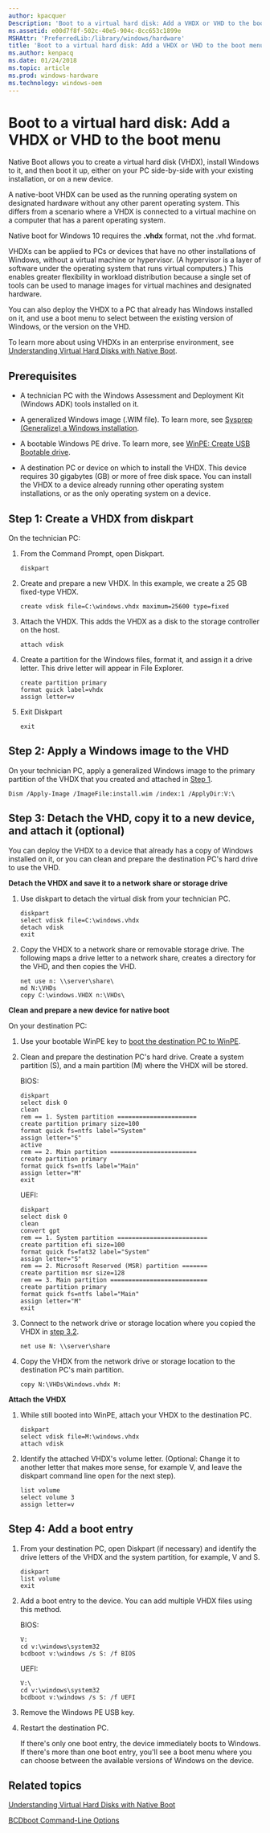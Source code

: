 ```yaml
---
author: kpacquer
Description: 'Boot to a virtual hard disk: Add a VHDX or VHD to the boot menu'
ms.assetid: e00d7f8f-502c-40e5-904c-8cc653c1899e
MSHAttr: 'PreferredLib:/library/windows/hardware'
title: 'Boot to a virtual hard disk: Add a VHDX or VHD to the boot menu'
ms.author: kenpacq
ms.date: 01/24/2018
ms.topic: article
ms.prod: windows-hardware
ms.technology: windows-oem
---
```


# Boot to a virtual hard disk: Add a VHDX or VHD to the boot menu

Native Boot allows you to create a virtual hard disk (VHDX), install Windows to it, and then boot it up, either on your PC side-by-side with your existing installation, or on a new device.

A native-boot VHDX can be used as the running operating system on designated hardware without any other parent operating system. This differs from a scenario where a VHDX is connected to a virtual machine on a computer that has a parent operating system.

Native boot for Windows 10 requires the **.vhdx** format, not the .vhd format.

VHDXs can be applied to PCs or devices that have no other installations of Windows, without a virtual machine or hypervisor. (A hypervisor is a layer of software under the operating system that runs virtual computers.) This enables greater flexibility in workload distribution because a single set of tools can be used to manage images for virtual machines and designated hardware.

You can also deploy the VHDX to a PC that already has Windows installed on it, and use a boot menu to select between the existing version of Windows, or the version on the VHD.

To learn more about using VHDXs in an enterprise environment, see [Understanding Virtual Hard Disks with Native Boot](understanding-virtual-hard-disks-with-native-boot.md).

## <span id="Prerequisites"></span>Prerequisites


-   A technician PC with the Windows Assessment and Deployment Kit (Windows ADK) tools installed on it.

-   A generalized Windows image (.WIM file). To learn more, see [Sysprep (Generalize) a Windows installation](sysprep--generalize--a-windows-installation.md).

-   A bootable Windows PE drive. To learn more, see [WinPE: Create USB Bootable drive](winpe-create-usb-bootable-drive.md).

-   A destination PC or device on which to install the VHDX. This device requires 30 gigabytes (GB) or more of free disk space. You can install the VHDX to a device already running other operating system installations, or as the only operating system on a device.

## <span id="Step_1__Create_a_VHD_from_diskpart">Step 1: Create a VHDX from diskpart

On the technician PC:

1.  From the Command Prompt, open Diskpart.

    ``` 
    diskpart
    ```

2.  Create and prepare a new VHDX. In this example, we create a 25 GB fixed-type VHDX.

    ``` 
    create vdisk file=C:\windows.vhdx maximum=25600 type=fixed
    ```

3.  Attach the VHDX. This adds the VHDX as a disk to the storage controller on the host.

    ``` 
    attach vdisk
    ```

4.  Create a partition for the Windows files, format it, and assign it a drive letter. This drive letter will appear in File Explorer.

    ``` 
    create partition primary
    format quick label=vhdx
    assign letter=v
    ```

5.  Exit Diskpart

    ``` 
    exit
    ```

## <span id="Step_2__Apply_a_Windows_image_to_the_VHD">Step 2: Apply a Windows image to the VHD

On your technician PC, apply a generalized Windows image to the primary partition of the VHDX that you created and attached in [Step 1](#Step_1__Create_a_VHD_from_diskpart).

```
Dism /Apply-Image /ImageFile:install.wim /index:1 /ApplyDir:V:\
```

## <span id="Step_3__Detach_the_VHD__copy_it_to_a_new_device__and_attach_it__optional_">Step 3: Detach the VHD, copy it to a new device, and attach it (optional)


You can deploy the VHDX to a device that already has a copy of Windows installed on it, or you can clean and prepare the destination PC's hard drive to use the VHD.

**Detach the VHDX and save it to a network share or storage drive**


1.  Use diskpart to detach the virtual disk from your technician PC.

    ``` 
    diskpart
    select vdisk file=C:\windows.vhdx
    detach vdisk
    exit
    ```

2.  Copy the VHDX to a network share or removable storage drive. The following maps a drive letter to a network share, creates a directory for the VHD, and then copies the VHD.

    ``` 
    net use n: \\server\share\
    md N:\VHDs
    copy C:\windows.VHDX n:\VHDs\
    ```

**Clean and prepare a new device for native boot**

On your destination PC:
1.  Use your bootable WinPE key to [boot the destination PC to WinPE](boot-to-uefi-mode-or-legacy-bios-mode.md).
2.  Clean and prepare the destination PC's hard drive. Create a system partition (S), and a main partition (M) where the VHDX will be stored.

    BIOS:

    ``` 
    diskpart
    select disk 0
    clean
    rem == 1. System partition ======================
    create partition primary size=100
    format quick fs=ntfs label="System"
    assign letter="S"
    active
    rem == 2. Main partition ========================
    create partition primary
    format quick fs=ntfs label="Main"
    assign letter="M"
    exit
    ```

    UEFI:

    ```
    diskpart
    select disk 0
    clean
    convert gpt
    rem == 1. System partition =========================
    create partition efi size=100
    format quick fs=fat32 label="System"
    assign letter="S"
    rem == 2. Microsoft Reserved (MSR) partition =======
    create partition msr size=128
    rem == 3. Main partition ===========================
    create partition primary 
    format quick fs=ntfs label="Main"
    assign letter="M"
    exit
    ```

3.  Connect to the network drive or storage location where you copied the VHDX in [step 3.2](#Step_3__Detach_the_VHD__copy_it_to_a_new_device__and_attach_it__optional_). 

    ``` 
    net use N: \\server\share
    ```

4.  Copy the VHDX from the network drive or storage location to the destination PC's main partition.

    ``` 
    copy N:\VHDs\Windows.vhdx M:
    ```

**Attach the VHDX**

1.  While still booted into WinPE, attach your VHDX to the destination PC.

    ```
    diskpart
    select vdisk file=M:\windows.vhdx
    attach vdisk
    ```

2.  Identify the attached VHDX's volume letter. (Optional: Change it to another letter that makes more sense, for example V, and leave the diskpart command line open for the next step).

    ```
    list volume
    select volume 3
    assign letter=v
    ```

## <span id="Step_4__Add_a_boot_entry"></span>Step 4: Add a boot entry


1.  From your destination PC, open Diskpart (if necessary) and identify the drive letters of the VHDX and the system partition, for example, V and S.

    ``` 
    diskpart
    list volume
    exit
    ```

2.  Add a boot entry to the device. You can add multiple VHDX files using this method.

    BIOS:

    ``` 
    V:
    cd v:\windows\system32
    bcdboot v:\windows /s S: /f BIOS
    ```

    UEFI:

    ``` 
    V:\
    cd v:\windows\system32
    bcdboot v:\windows /s S: /f UEFI
    ```

3.  Remove the Windows PE USB key.

4.  Restart the destination PC.

    If there's only one boot entry, the device immediately boots to Windows. If there's more than one boot entry, you'll see a boot menu where you can choose between the available versions of Windows on the device.

## <span id="related_topics"></span>Related topics


[Understanding Virtual Hard Disks with Native Boot](understanding-virtual-hard-disks-with-native-boot.md)

[BCDboot Command-Line Options](bcdboot-command-line-options-techref-di.md)